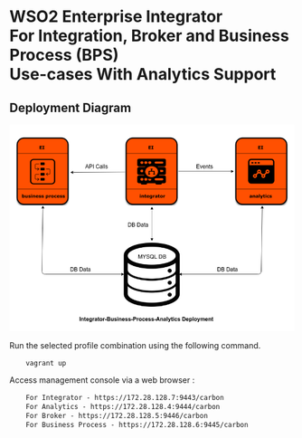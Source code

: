 # WSO2 Enterprise Integrator <br> For Integration, Broker and Business Process (BPS) <br> Use-cases With Analytics Support

## Deployment Diagram
![Alt text](deployment-diagram.png?raw=true "Title")

Run the selected profile combination using the following command.

```
    vagrant up
```

Access management console via a web browser :

```
    For Integrator - https://172.28.128.7:9443/carbon
    For Analytics - https://172.28.128.4:9444/carbon
    For Broker - https://172.28.128.5:9446/carbon
    For Business Process - https://172.28.128.6:9445/carbon
```
